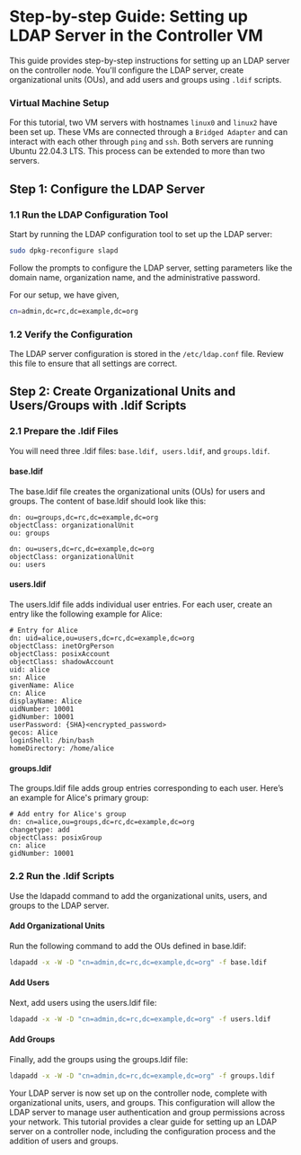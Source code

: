 # Step-by-step Guide: Setting up LDAP Server in the Controller VM

This guide provides step-by-step instructions for setting up an LDAP server on the controller node. You'll configure the LDAP server, create organizational units (OUs), and add users and groups using `.ldif` scripts.


### Virtual Machine Setup

For this tutorial, two VM servers with hostnames `linux0` and `linux2` have been set up. These VMs are connected through a `Bridged Adapter` and can interact with each other through `ping` and `ssh`. Both servers are running Ubuntu 22.04.3 LTS. This process can be extended to more than two servers.

## Step 1: Configure the LDAP Server

### 1.1 Run the LDAP Configuration Tool
Start by running the LDAP configuration tool to set up the LDAP server:
```bash
sudo dpkg-reconfigure slapd
```

Follow the prompts to configure the LDAP server, setting parameters like the domain name, organization name, and the administrative password.

For our setup, we have given, 
```bash
cn=admin,dc=rc,dc=example,dc=org
```

### 1.2 Verify the Configuration
The LDAP server configuration is stored in the `/etc/ldap.conf` file. Review this file to ensure that all settings are correct.

## Step 2: Create Organizational Units and Users/Groups with .ldif Scripts

### 2.1 Prepare the .ldif Files
You will need three .ldif files: `base.ldif, users.ldif`, and `groups.ldif`.

#### base.ldif
The base.ldif file creates the organizational units (OUs) for users and groups. The content of base.ldif should look like this:

```ldif
dn: ou=groups,dc=rc,dc=example,dc=org
objectClass: organizationalUnit
ou: groups

dn: ou=users,dc=rc,dc=example,dc=org
objectClass: organizationalUnit
ou: users
```

#### users.ldif
The users.ldif file adds individual user entries. For each user, create an entry like the following example for Alice:

```ldif
# Entry for Alice
dn: uid=alice,ou=users,dc=rc,dc=example,dc=org
objectClass: inetOrgPerson
objectClass: posixAccount
objectClass: shadowAccount
uid: alice
sn: Alice
givenName: Alice
cn: Alice
displayName: Alice
uidNumber: 10001
gidNumber: 10001
userPassword: {SHA}<encrypted_password>
gecos: Alice
loginShell: /bin/bash
homeDirectory: /home/alice
```

#### groups.ldif
The groups.ldif file adds group entries corresponding to each user. Here’s an example for Alice's primary group:

```ldif
# Add entry for Alice's group
dn: cn=alice,ou=groups,dc=rc,dc=example,dc=org
changetype: add
objectClass: posixGroup
cn: alice
gidNumber: 10001
```

### 2.2 Run the .ldif Scripts
Use the ldapadd command to add the organizational units, users, and groups to the LDAP server.

#### Add Organizational Units
Run the following command to add the OUs defined in base.ldif:

```bash
ldapadd -x -W -D "cn=admin,dc=rc,dc=example,dc=org" -f base.ldif
```

#### Add Users
Next, add users using the users.ldif file:

```bash
ldapadd -x -W -D "cn=admin,dc=rc,dc=example,dc=org" -f users.ldif
```

#### Add Groups
Finally, add the groups using the groups.ldif file:

```bash
ldapadd -x -W -D "cn=admin,dc=rc,dc=example,dc=org" -f groups.ldif
```

Your LDAP server is now set up on the controller node, complete with organizational units, users, and groups. This configuration will allow the LDAP server to manage user authentication and group permissions across your network. This tutorial provides a clear guide for setting up an LDAP server on a controller node, including the configuration process and the addition of users and groups.







